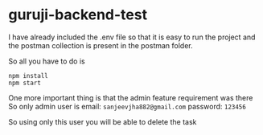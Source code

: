 # guruji-backend-test

I have already included the .env file so that it is easy to run the project and the postman collection is present in the postman folder.

So all you have to do is

``` npm install ```
<br>
``` npm start ```

One more important thing is that the admin feature requirement was there
So only admin user is
email: ``` sanjeevjha882@gmail.com ```
password: ``` 123456 ```

So using only this user you will be able to delete the task
